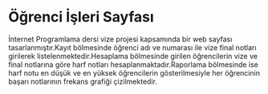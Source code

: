 # Öğrenci İşleri Sayfası
İnternet Programlama dersi vize projesi kapsamında bir web sayfası tasarlanmıştır.Kayıt bölmesinde öğrenci adı ve numarası ile vize final notları girilerek listelenmektedir.Hesaplama bölmesinde girilen öğrencilerin vize ve final notlarına göre harf notları hesaplanmaktadır.Raporlama bölmesinde ise harf notu en düşük ve en yüksek öğrencilerin gösterilmesiyle her öğrencinin başarı notlarının frekans grafiği çizilmektedir.
